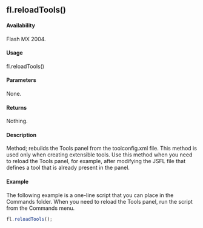## fl.reloadTools()

#### Availability

Flash MX 2004.

#### Usage

fl.reloadTools()

#### Parameters

None.

#### Returns

Nothing.

#### Description

Method; rebuilds the Tools panel from the toolconfig.xml file. This method is used only when creating extensible tools. Use this method when you need to reload the Tools panel, for example, after modifying the JSFL file that defines a tool that is already present in the panel.

#### Example

The following example is a one-line script that you can place in the Commands folder. When you need to reload the Tools panel, run the script from the Commands menu.
```javascript
fl.reloadTools();
```